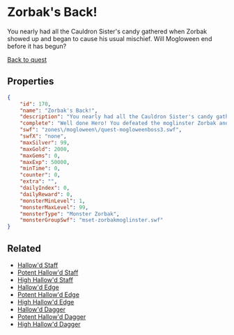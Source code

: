 # Zorbak's Back!

You nearly had all the Cauldron Sister's candy gathered when Zorbak showed up and began to cause his usual mischief. Will Mogloween end before it has begun?

[Back to quest](../quests.md)

## Properties

```json
{
    "id": 170,
    "name": "Zorbak's Back!",
    "description": "You nearly had all the Cauldron Sister's candy gathered when Zorbak showed up and began to cause his usual mischief. Will Mogloween end before it has begun?",
    "complete": "Well done Hero! You defeated the moglinster Zorbak and thanks to you and your fellow heroes, Doomwood, Falconreach and all of Lore has been saved from candy crazed moglins...until next year!",
    "swf": "zones\/mogloween\/quest-mogloweenboss3.swf",
    "swfX": "none",
    "maxSilver": 99,
    "maxGold": 2000,
    "maxGems": 0,
    "maxExp": 50000,
    "minTime": 0,
    "counter": 0,
    "extra": "",
    "dailyIndex": 0,
    "dailyReward": 0,
    "monsterMinLevel": 1,
    "monsterMaxLevel": 99,
    "monsterType": "Monster Zorbak",
    "monsterGroupSwf": "mset-zorbakmoglinster.swf"
}
```

## Related

- [Hallow'd Staff](../items/1163-hallow-d-staff.md)
- [Potent Hallow'd Staff](../items/1164-potent-hallow-d-staff.md)
- [High Hallow'd Staff](../items/1165-high-hallow-d-staff.md)
- [Hallow'd Edge](../items/1166-hallow-d-edge.md)
- [Potent Hallow'd Edge](../items/1167-potent-hallow-d-edge.md)
- [High Hallow'd Edge](../items/1168-high-hallow-d-edge.md)
- [Hallow'd Dagger](../items/1169-hallow-d-dagger.md)
- [Potent Hallow'd Dagger](../items/1170-potent-hallow-d-dagger.md)
- [High Hallow'd Dagger](../items/1171-high-hallow-d-dagger.md)

